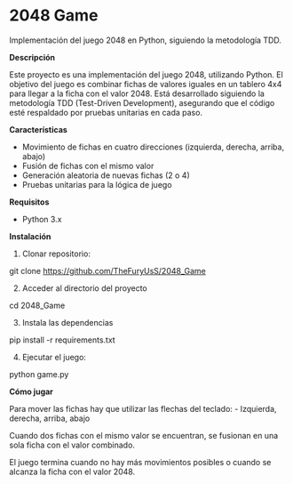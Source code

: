 # 2048 Game
Implementación del juego 2048 en Python, siguiendo la metodología TDD.

**Descripción**

Este proyecto es una implementación del juego 2048, utilizando Python. El objetivo del juego es combinar fichas de valores iguales en un tablero 4x4 para llegar a la ficha con el valor 2048. Está desarrollado siguiendo la metodología TDD (Test-Driven Development), asegurando que el código esté respaldado por pruebas unitarias en cada paso. 

**Características**

- Movimiento de fichas en cuatro direcciones (izquierda, derecha, arriba, abajo)
- Fusión de fichas con el mismo valor
- Generación aleatoria de nuevas fichas (2 o 4)
- Pruebas unitarias para la lógica de juego

**Requisitos**

- Python 3.x

**Instalación**

1. Clonar repositorio: 

git clone https://github.com/TheFuryUsS/2048_Game

2. Acceder al directorio del proyecto

cd 2048_Game

3. Instala las dependencias

pip install -r requirements.txt

4. Ejecutar el juego: 

python game.py

**Cómo jugar**

Para mover las fichas hay que utilizar las flechas del teclado:
    - Izquierda, derecha, arriba, abajo

Cuando dos fichas con el mismo valor se encuentran, se fusionan en
una sola ficha con el valor combinado.

El juego termina cuando no hay más movimientos posibles o cuando se alcanza la ficha con el valor 2048. 
